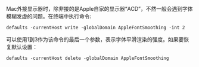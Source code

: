 Mac外接显示器时，除非接的是Apple自家的显示器“ACD”，不然一般会遇到字体模糊发虚的问题。在终端中执行命令:

```shell
defaults -currentHost write -globalDomain AppleFontSmoothing -int 2
```

可以使用1到3作为该命令的最后一个参数，表示字体平滑渲染的强度。如果要恢复默认设置：

```shell
defaults -currentHost delete -globalDomain AppleFontSmoothing
```

